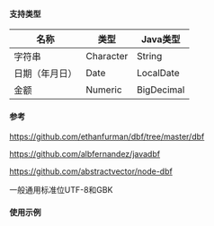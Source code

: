 #### 支持类型

| 名称           | 类型      | Java类型   |
| -------------- | --------- | ---------- |
| 字符串         | Character | String     |
| 日期（年月日） | Date      | LocalDate  |
| 金额           | Numeric   | BigDecimal |



#### 参考
https://github.com/ethanfurman/dbf/tree/master/dbf

https://github.com/albfernandez/javadbf

https://github.com/abstractvector/node-dbf

一般通用标准位UTF-8和GBK



#### 使用示例

